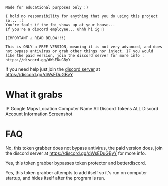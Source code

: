 ```
Made for educational purposes only :)

I hold no responsibility for anything that you do using this project so... :(
You're fault if the fbi shows up at your house...
If you're a discord employee... uhhh hi ig 👋

[IMPORTANT ⚠️ READ BELOW!!!]

This is ONLY a FREE VERSION, meaning it is not very advanced, and does not bypass antivirus or grab other things nor inject. IF you would like the paid version, join the discord server for more info : https://discord.gg/dWsEDuGByY
```

If you need help just join the [discord server](https://discord.gg/dWsEDuGByY) at https://discord.gg/dWsEDuGByY

# What it grabs

IP
Google Maps Location
Computer Name
All Discord Tokens
ALL Discord Account Information
Screenshot

# FAQ

No, this token grabber does not bypass antivirus, the paid version does, join the discord server at https://discord.gg/dWsEDuGByY for more info.

Yes, this token grabber bypasses token protector and betterdiscord.

Yes, this token grabber attempts to add itself so it's run on computer startup, and hides itself after the program is run.
